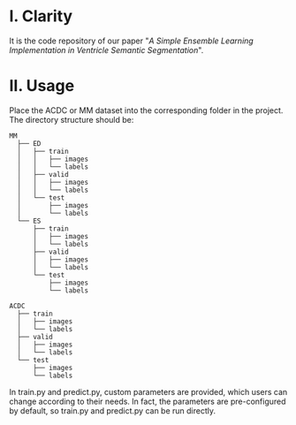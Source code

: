 # I. Clarity

It is the code repository of our paper "*A Simple Ensemble Learning Implementation in Ventricle Semantic Segmentation*".

# II. Usage

Place the ACDC or MM dataset into the corresponding folder in the project. The directory structure should be:

```
MM
  ├── ED
  │   ├── train
  │   │   ├── images
  │   │   └── labels
  │   ├── valid
  │   │   ├── images
  │   │   └── labels
  │   └── test
  │       ├── images
  │       └── labels
  └── ES
      ├── train
      │   ├── images
      │   └── labels
      ├── valid
      │   ├── images
      │   └── labels
      └── test
          ├── images
          └── labels
```



```
ACDC
  ├── train
  │   ├── images
  │   └── labels
  ├── valid
  │   ├── images
  │   └── labels
  └── test
      ├── images
      └── labels
```

In train.py and predict.py, custom parameters are provided, which users can change according to their needs. In fact, the parameters are pre-configured by default, so train.py and predict.py can be run directly.
